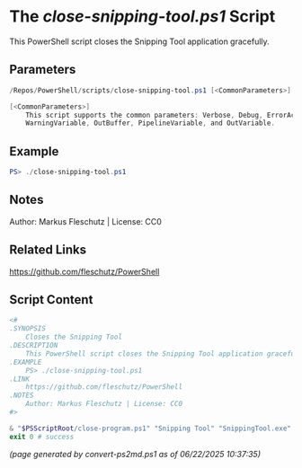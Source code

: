 The *close-snipping-tool.ps1* Script
===========================

This PowerShell script closes the Snipping Tool application gracefully.

Parameters
----------
```powershell
/Repos/PowerShell/scripts/close-snipping-tool.ps1 [<CommonParameters>]

[<CommonParameters>]
    This script supports the common parameters: Verbose, Debug, ErrorAction, ErrorVariable, WarningAction, 
    WarningVariable, OutBuffer, PipelineVariable, and OutVariable.
```

Example
-------
```powershell
PS> ./close-snipping-tool.ps1

```

Notes
-----
Author: Markus Fleschutz | License: CC0

Related Links
-------------
https://github.com/fleschutz/PowerShell

Script Content
--------------
```powershell
<#
.SYNOPSIS
	Closes the Snipping Tool
.DESCRIPTION
	This PowerShell script closes the Snipping Tool application gracefully.
.EXAMPLE
	PS> ./close-snipping-tool.ps1
.LINK
	https://github.com/fleschutz/PowerShell
.NOTES
	Author: Markus Fleschutz | License: CC0
#>

& "$PSScriptRoot/close-program.ps1" "Snipping Tool" "SnippingTool.exe" ""
exit 0 # success
```

*(page generated by convert-ps2md.ps1 as of 06/22/2025 10:37:35)*
